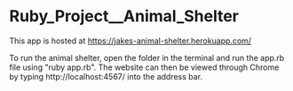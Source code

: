 # Ruby_Project__Animal_Shelter

This app is hosted at https://jakes-animal-shelter.herokuapp.com/ 

To run the animal shelter, open the folder in the terminal and run the app.rb file using "ruby app.rb". The website can then be viewed through Chrome by typing http://localhost:4567/ into the address bar.
